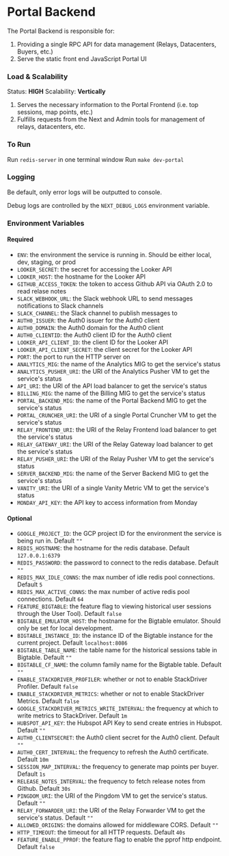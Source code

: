 # Portal Backend

The Portal Backend is responsible for:

1. Providing a single RPC API for data management (Relays, Datacenters, Buyers, etc.)
2. Serve the static front end JavaScript Portal UI

### Load & Scalability

Status: **HIGH**
Scalability: **Vertically**

1. Serves the necessary information to the Portal Frontend (i.e. top sessions, map points, etc.)
2. Fulfills requests from the Next and Admin tools for management of relays, datacenters, etc.

### To Run

Run `redis-server` in one terminal window
Run `make dev-portal`

### Logging

Be default, only error logs will be outputted to console.   

Debug logs are controlled by the `NEXT_DEBUG_LOGS` environment variable.

### Environment Variables

#### Required
- `ENV`: the environment the service is running in. Should be either local, dev, staging, or prod
- `LOOKER_SECRET`: the secret for accessing the Looker API
- `LOOKER_HOST`: the hostname for the Looker API
- `GITHUB_ACCESS_TOKEN`: the token to access Github API via OAuth 2.0 to read relase notes
- `SLACK_WEBHOOK_URL`: the Slack webhook URL to send messages notifications to Slack channels
- `SLACK_CHANNEL`: the Slack channel to publish messages to
- `AUTH0_ISSUER`: the Auth0 issuer for the Auth0 client
- `AUTH0_DOMAIN`: the Auth0 domain for the Auth0 client
- `AUTH0_CLIENTID`: the Auth0 client ID for the Auth0 client
- `LOOKER_API_CLIENT_ID`: the client ID for the Looker API
- `LOOKER_API_CLIENT_SECRET`: the client secret for the Looker API
- `PORT`: the port to run the HTTP server on
- `ANALYTICS_MIG`: the name of the Analytics MIG to get the service's status
- `ANALYTICS_PUSHER_URI`: the URI of the Analytics Pusher VM to get the service's status
- `API_URI`: the URI of the API load balancer to get the service's status
- `BILLING_MIG`: the name of the Billing MIG to get the service's status
- `PORTAL_BACKEND_MIG`: the name of the Portal Backend MIG to get the service's status
- `PORTAL_CRUNCHER_URI`: the URI of a single Portal Cruncher VM to get the service's status
- `RELAY_FRONTEND_URI`: the URI of the Relay Frontend load balancer to get the service's status
- `RELAY_GATEWAY_URI`: the URI of the Relay Gateway load balancer to get the service's status
- `RELAY_PUSHER_URI`: the URI of the Relay Pusher VM to get the service's status
- `SERVER_BACKEND_MIG`: the name of the Server Backend MIG to get the service's status
- `VANITY_URI`: the URI of a single Vanity Metric VM to get the service's status
- `MONDAY_API_KEY`: the API key to access information from Monday

#### Optional
- `GOOGLE_PROJECT_ID`: the GCP project ID for the environment the service is being run in. Default `""`
- `REDIS_HOSTNAME`: the hostname for the redis database. Default `127.0.0.1:6379`
- `REDIS_PASSWORD`: the password to connect to the redis database. Default `""`
- `REDIS_MAX_IDLE_CONNS`: the max number of idle redis pool connections. Default `5`
- `REDIS_MAX_ACTIVE_CONNS`: the max number of active redis pool connections. Default `64`
- `FEATURE_BIGTABLE`: the feature flag to viewing historical user sessions through the User Tool). Default `false`
- `BIGTABLE_EMULATOR_HOST`: the hostname for the Bigtable emulator. Should only be set for local development.
- `BIGTABLE_INSTANCE_ID`: the instance ID of the Bigtable instance for the current project. Default `localhost:8086`
- `BIGTABLE_TABLE_NAME`: the table name for the historical sessions table in Bigtable. Default `""`
- `BIGTABLE_CF_NAME`: the column family name for the Bigtable table. Default `""`
- `ENABLE_STACKDRIVER_PROFILER`: whether or not to enable StackDriver Profiler. Default `false`
- `ENABLE_STACKDRIVER_METRICS`: whether or not to enable StackDriver Metrics. Default `false`
- `GOOGLE_STACKDRIVER_METRICS_WRITE_INTERVAL`: the frequency at which to write metrics to StackDriver. Default `1m`
- `HUBSPOT_API_KEY`: the Hubspot API Key to send create entries in Hubspot. Default `""`
- `AUTH0_CLIENTSECRET`: the Auth0 client secret for the Auth0 client. Default `""`
- `AUTH0_CERT_INTERVAL`: the frequency to refresh the Auth0 certificate. Default `10m`
- `SESSION_MAP_INTERVAL`: the frequency to generate map points per buyer. Default `1s`
- `RELEASE_NOTES_INTERVAL`: the frequency to fetch release notes from Github. Default `30s`
- `PINGDOM_URI`: the URI of the Pingdom VM to get the service's status. Default `""`
- `RELAY_FORWARDER_URI`: the URI of the Relay Forwarder VM to get the service's status. Default `""`
- `ALLOWED_ORIGINS`: the domains allowed for middleware CORS. Default `""`
- `HTTP_TIMEOUT`: the timeout for all HTTP requests. Default `40s`
- `FEATURE_ENABLE_PPROF`: the feature flag to enable the pprof http endpoint. Default `false`
